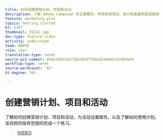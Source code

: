 ```yaml
---
title: 如何创建营销计划、项目和活动
description: 了解 Adobe Campaign 的主要概念，帮助有效规划、执行和衡量跨渠道营销活动。
feature: marketing plan
topics: Getting started
kt: 5347
thumbnail: 35132.jpg
doc-type: feature video
activity: understand
team: WWFRE
role: user
translation-type: tm+mt
source-git-commit: 89eb3365c5e72b6285df7b8ed2a0d8bc61884b49
workflow-type: tm+mt
source-wordcount: '67'
ht-degree: 76%

---
```



# 创建营销计划、项目和活动

了解如何创建营销计划、项目和活动，为活动设置属性，以及了解如何使用计划。
该视频将指导您随同完成一个练习。

>[!VIDEO](https://video.tv.adobe.com/v/35132?quality=12)
